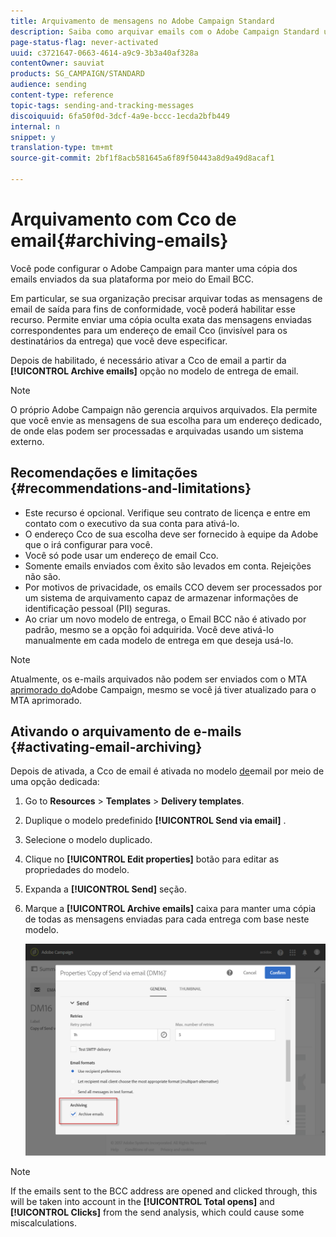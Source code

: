 ```yaml
---
title: Arquivamento de mensagens no Adobe Campaign Standard
description: Saiba como arquivar emails com o Adobe Campaign Standard usando um endereço de email Cco.
page-status-flag: never-activated
uuid: c3721647-0663-4614-a9c9-3b3a40af328a
contentOwner: sauviat
products: SG_CAMPAIGN/STANDARD
audience: sending
content-type: reference
topic-tags: sending-and-tracking-messages
discoiquuid: 6fa50f0d-3dcf-4a9e-bccc-1ecda2bfb449
internal: n
snippet: y
translation-type: tm+mt
source-git-commit: 2bf1f8acb581645a6f89f50443a8d9a49d8acaf1

---
```



# Arquivamento com Cco de email{#archiving-emails}

Você pode configurar o Adobe Campaign para manter uma cópia dos emails enviados da sua plataforma por meio do Email BCC.

Em particular, se sua organização precisar arquivar todas as mensagens de email de saída para fins de conformidade, você poderá habilitar esse recurso. Permite enviar uma cópia oculta exata das mensagens enviadas correspondentes para um endereço de email Cco (invisível para os destinatários da entrega) que você deve especificar.

Depois de habilitado, é necessário ativar a Cco de email a partir da **[!UICONTROL Archive emails]** opção no modelo de entrega de email.

>[!NOTE]
>
>O próprio Adobe Campaign não gerencia arquivos arquivados. Ela permite que você envie as mensagens de sua escolha para um endereço dedicado, de onde elas podem ser processadas e arquivadas usando um sistema externo.

## Recomendações e limitações {#recommendations-and-limitations}

* Este recurso é opcional. Verifique seu contrato de licença e entre em contato com o executivo da sua conta para ativá-lo.
* O endereço Cco de sua escolha deve ser fornecido à equipe da Adobe que o irá configurar para você.
* Você só pode usar um endereço de email Cco.
* Somente emails enviados com êxito são levados em conta. Rejeições não são.
* Por motivos de privacidade, os emails CCO devem ser processados por um sistema de arquivamento capaz de armazenar informações de identificação pessoal (PII) seguras.
* Ao criar um novo modelo de entrega, o Email BCC não é ativado por padrão, mesmo se a opção foi adquirida. Você deve ativá-lo manualmente em cada modelo de entrega em que deseja usá-lo.

>[!NOTE]
>
>Atualmente, os e-mails arquivados não podem ser enviados com o MTA [aprimorado do](https://helpx.adobe.com/campaign/kb/campaign-enhanced-mta.html)Adobe Campaign, mesmo se você já tiver atualizado para o MTA aprimorado.

## Ativando o arquivamento de e-mails {#activating-email-archiving}

Depois de ativada, a Cco de email é ativada no modelo [de](../../start/using/marketing-activity-templates.md)email por meio de uma opção dedicada:

1. Go to **Resources** > **Templates** > **Delivery templates**.
1. Duplique o modelo predefinido **[!UICONTROL Send via email]** .
1. Selecione o modelo duplicado.
1. Clique no **[!UICONTROL Edit properties]** botão para editar as propriedades do modelo.
1. Expanda a **[!UICONTROL Send]** seção.
1. Marque a **[!UICONTROL Archive emails]** caixa para manter uma cópia de todas as mensagens enviadas para cada entrega com base neste modelo.

   ![](assets/email_archiving.png)

>[!NOTE]
>
>If the emails sent to the BCC address are opened and clicked through, this will be taken into account in the **[!UICONTROL Total opens]** and **[!UICONTROL Clicks]** from the send analysis, which could cause some miscalculations.